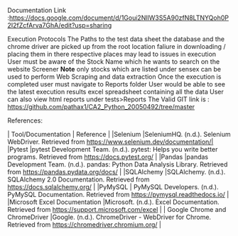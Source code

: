 Documentation Link :https://docs.google.com/document/d/1Goui2NlIW3S5A90zfN8LTNYQoh0P2I2fZcfArva7GhA/edit?usp=sharing




Execution Protocols 
The Paths to the test data sheet the database and the chrome driver are picked up from the root location faliure in downloading / placing them in
there respective places may lead to issues in execution 
User must be aware of the Stock Name which he wants to search on the website Screener 
**Note** only stocks which are listed under sensex can be used to perform Web Scraping and data extraction 
Once the execution is completed user must navigate to Reports folder 
User would be able to see the latest execution results excel spreadsheet containing all the data
User can also view html reports under tests>Reports 
The Valid GIT link is : https://github.com/pathax1/CA2_Python_20050492/tree/master

References:

| Tool/Documentation  | Reference  |
|Selenium |SeleniumHQ. (n.d.). Selenium WebDriver. Retrieved from https://www.selenium.dev/documentation/|
|Pytest   |pytest Development Team. (n.d.). pytest: Helps you write better programs. Retrieved from https://docs.pytest.org/   |
|Pandas   |pandas Development Team. (n.d.). pandas: Python Data Analysis Library. Retrieved from https://pandas.pydata.org/docs/   |
|SQLAlchemy |SQLAlchemy. (n.d.). SQLAlchemy 2.0 Documentation. Retrieved from https://docs.sqlalchemy.org/   |
|PyMySQL  | PyMySQL Developers. (n.d.). PyMySQL Documentation. Retrieved from https://pymysql.readthedocs.io/  |
|Microsoft Excel Documentation   |Microsoft. (n.d.). Excel Documentation. Retrieved from https://support.microsoft.com/excel   |
| Google Chrome and ChromeDriver  |Google. (n.d.). ChromeDriver - WebDriver for Chrome. Retrieved from https://chromedriver.chromium.org/   |
